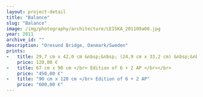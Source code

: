 ```yaml
---
layout: project-detail
title: "Balance"
slug: "Balance"
image: /img/photography/architecture/LEISKA_201109a08.jpg
year: 2011
archive_id: ""
description: "Oresund Bridge, Danmark/Sweden"
prints:
-   title: 29,7 cm x 42,0 cm &nbsp;&nbsp; (24,9 cm x 33,2 cm) &nbsp;&nbsp;</br> Edition of 120 + 6 AP </br></br>
    price: 120,00 €
-   title: 67 cm x 90 cm </br> Edition of 6 + 2 AP </br></br>
    price: "450,00 €"
-   title: "90 cm x 120 cm </br> Edition of 6 + 2 AP"
    price: "600,00 €"
---
```

